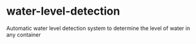 # water-level-detection
Automatic water level detection system to determine the level of water in any container
